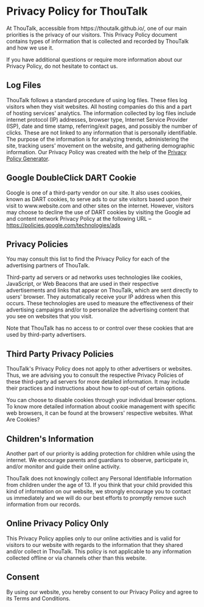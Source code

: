 # Privacy Policy for ThouTalk

<p>At ThouTalk, accessible from https://thoutalk.github.io/, one of our main priorities is the privacy of our visitors. This Privacy Policy document contains types of information that is collected and recorded by ThouTalk and how we use it.</p>

<p>If you have additional questions or require more information about our Privacy Policy, do not hesitate to contact us.</p>

## Log Files

<p>ThouTalk follows a standard procedure of using log files. These files log visitors when they visit websites. All hosting companies do this and a part of hosting services' analytics. The information collected by log files include internet protocol (IP) addresses, browser type, Internet Service Provider (ISP), date and time stamp, referring/exit pages, and possibly the number of clicks. These are not linked to any information that is personally identifiable. The purpose of the information is for analyzing trends, administering the site, tracking users' movement on the website, and gathering demographic information. Our Privacy Policy was created with the help of the <a href="https://www.privacypolicyonline.com/privacy-policy-generator/">Privacy Policy Generator</a>.</p>

## Google DoubleClick DART Cookie

<p>Google is one of a third-party vendor on our site. It also uses cookies, known as DART cookies, to serve ads to our site visitors based upon their visit to www.website.com and other sites on the internet. However, visitors may choose to decline the use of DART cookies by visiting the Google ad and content network Privacy Policy at the following URL – <a href="https://policies.google.com/technologies/ads">https://policies.google.com/technologies/ads</a></p>

## Privacy Policies

<P>You may consult this list to find the Privacy Policy for each of the advertising partners of ThouTalk.</p>

<p>Third-party ad servers or ad networks uses technologies like cookies, JavaScript, or Web Beacons that are used in their respective advertisements and links that appear on ThouTalk, which are sent directly to users' browser. They automatically receive your IP address when this occurs. These technologies are used to measure the effectiveness of their advertising campaigns and/or to personalize the advertising content that you see on websites that you visit.</p>

<p>Note that ThouTalk has no access to or control over these cookies that are used by third-party advertisers.</p>

## Third Party Privacy Policies

<p>ThouTalk's Privacy Policy does not apply to other advertisers or websites. Thus, we are advising you to consult the respective Privacy Policies of these third-party ad servers for more detailed information. It may include their practices and instructions about how to opt-out of certain options. </p>

<p>You can choose to disable cookies through your individual browser options. To know more detailed information about cookie management with specific web browsers, it can be found at the browsers' respective websites. What Are Cookies?</p>

## Children's Information

<p>Another part of our priority is adding protection for children while using the internet. We encourage parents and guardians to observe, participate in, and/or monitor and guide their online activity.</p>

<p>ThouTalk does not knowingly collect any Personal Identifiable Information from children under the age of 13. If you think that your child provided this kind of information on our website, we strongly encourage you to contact us immediately and we will do our best efforts to promptly remove such information from our records.</p>

## Online Privacy Policy Only

<p>This Privacy Policy applies only to our online activities and is valid for visitors to our website with regards to the information that they shared and/or collect in ThouTalk. This policy is not applicable to any information collected offline or via channels other than this website.</p>

## Consent

<p>By using our website, you hereby consent to our Privacy Policy and agree to its Terms and Conditions.</p>